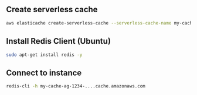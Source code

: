 ## Create serverless cache

```sh
aws elasticache create-serverless-cache --serverless-cache-name my-cache-ag-1234 --engine redis --major-engine-version 7
```

## Install Redis Client (Ubuntu)

```sh
sudo apt-get install redis -y
```

## Connect to instance

```sh
redis-cli -h my-cache-ag-1234-....cache.amazonaws.com
```
